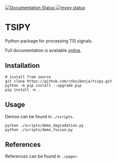 <a href='https://tsipy.readthedocs.io/en/latest/?badge=latest'>
    <img src='https://readthedocs.org/projects/tsipy/badge/?version=latest' alt='Documentation Status' />
</a>
<a href='https://github.com/roksikonja/tsipy/actions/workflows/mypy.yml'>
    <img src='https://github.com/roksikonja/tsipy/actions/workflows/mypy.yml/badge.svg' alt='mypy status' />
</a>

# TSIPY

Python package for processing TSI signals.

Full documentation is available [online](https://tsipy.readthedocs.io/).

## Installation

    # install from source
    git clone https://github.com/roksikonja/tsipy.git
    python -m pip install --upgrade pip
    pip install -e .

## Usage

Demos can be found in ```./scripts```.

    python ./scripts/demo_degradation.py
    python ./scripts/demo_fusion.py

## References

References can be found in ```./paper```.
